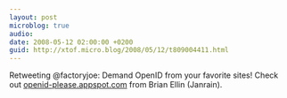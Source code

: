 ```yaml
---
layout: post
microblog: true
audio: 
date: 2008-05-12 02:00:00 +0200
guid: http://xtof.micro.blog/2008/05/12/t809004411.html
---
```

Retweeting @factoryjoe: Demand OpenID from your favorite sites! Check out [openid-please.appspot.com](http://openid-please.appspot.com/) from Brian Ellin (Janrain).
